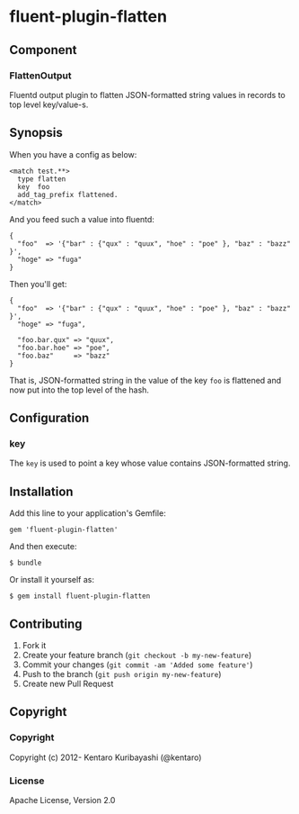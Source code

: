 # fluent-plugin-flatten

## Component

### FlattenOutput

Fluentd output plugin to flatten JSON-formatted string values in records to top level key/value-s.

## Synopsis

When you have a config as below:

```
<match test.**>
  type flatten
  key  foo
  add_tag_prefix flattened.
</match>
```

And you feed such a value into fluentd:

```
{
  "foo"  => '{"bar" : {"qux" : "quux", "hoe" : "poe" }, "baz" : "bazz" }',
  "hoge" => "fuga"
}
```

Then you'll get:

```
{
  "foo"  => '{"bar" : {"qux" : "quux", "hoe" : "poe" }, "baz" : "bazz" }',
  "hoge" => "fuga",

  "foo.bar.qux" => "quux",
  "foo.bar.hoe" => "poe",
  "foo.baz"     => "bazz"
}
```

That is, JSON-formatted string in the value of the key `foo` is flattened and now put into the top level of the hash.

## Configuration

### key

The `key` is used to point a key whose value contains JSON-formatted
string.

## Installation

Add this line to your application's Gemfile:

    gem 'fluent-plugin-flatten'

And then execute:

    $ bundle

Or install it yourself as:

    $ gem install fluent-plugin-flatten

## Contributing

1. Fork it
2. Create your feature branch (`git checkout -b my-new-feature`)
3. Commit your changes (`git commit -am 'Added some feature'`)
4. Push to the branch (`git push origin my-new-feature`)
5. Create new Pull Request

## Copyright

### Copyright

Copyright (c) 2012- Kentaro Kuribayashi (@kentaro)

### License

Apache License, Version 2.0
